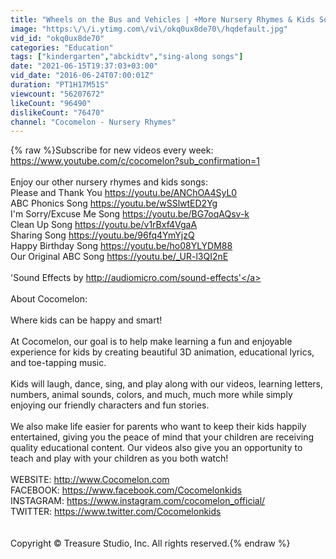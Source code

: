 ```yaml
---
title: "Wheels on the Bus and Vehicles | +More Nursery Rhymes & Kids Songs - CoCoMelon"
image: "https:\/\/i.ytimg.com\/vi\/okq0ux8de70\/hqdefault.jpg"
vid_id: "okq0ux8de70"
categories: "Education"
tags: ["kindergarten","abckidtv","sing-along songs"]
date: "2021-06-15T19:37:03+03:00"
vid_date: "2016-06-24T07:00:01Z"
duration: "PT1H17M51S"
viewcount: "56207672"
likeCount: "96490"
dislikeCount: "76470"
channel: "Cocomelon - Nursery Rhymes"
---
```

{% raw %}Subscribe for new videos every week: <a rel="nofollow" target="blank" href="https://www.youtube.com/c/cocomelon?sub_confirmation=1">https://www.youtube.com/c/cocomelon?sub_confirmation=1</a><br /><br />Enjoy our other nursery rhymes and kids songs:<br />Please and Thank You <a rel="nofollow" target="blank" href="https://youtu.be/ANChOA4SyL0">https://youtu.be/ANChOA4SyL0</a><br />ABC Phonics Song <a rel="nofollow" target="blank" href="https://youtu.be/wSSlwtED2Yg">https://youtu.be/wSSlwtED2Yg</a><br />I'm Sorry/Excuse Me Song <a rel="nofollow" target="blank" href="https://youtu.be/BG7oqAQsv-k">https://youtu.be/BG7oqAQsv-k</a><br />Clean Up Song <a rel="nofollow" target="blank" href="https://youtu.be/v1rBxf4VgaA">https://youtu.be/v1rBxf4VgaA</a><br />Sharing Song <a rel="nofollow" target="blank" href="https://youtu.be/96fq4YmYjzQ">https://youtu.be/96fq4YmYjzQ</a><br />Happy Birthday Song <a rel="nofollow" target="blank" href="https://youtu.be/ho08YLYDM88">https://youtu.be/ho08YLYDM88</a><br />Our Original ABC Song <a rel="nofollow" target="blank" href="https://youtu.be/_UR-l3QI2nE">https://youtu.be/_UR-l3QI2nE</a><br /><br />'Sound Effects by <a rel="nofollow" target="blank" href="http://audiomicro.com/sound-effects'">http://audiomicro.com/sound-effects'</a><br /><br />About Cocomelon:<br /><br />Where kids can be happy and smart!<br /><br />At Cocomelon, our goal is to help make learning a fun and enjoyable experience for kids by creating beautiful 3D animation, educational lyrics, and toe-tapping music. <br /><br />Kids will laugh, dance, sing, and play along with our videos, learning letters, numbers, animal sounds, colors, and much, much more while simply enjoying our friendly characters and fun stories.<br /><br />We also make life easier for parents who want to keep their kids happily entertained, giving you the peace of mind that your children are receiving quality educational content.  Our videos also give you an opportunity to teach and play with your children as you both watch!<br /><br />WEBSITE: <a rel="nofollow" target="blank" href="http://www.Cocomelon.com">http://www.Cocomelon.com</a><br />FACEBOOK: <a rel="nofollow" target="blank" href="https://www.facebook.com/Cocomelonkids">https://www.facebook.com/Cocomelonkids</a><br />INSTAGRAM: <a rel="nofollow" target="blank" href="https://www.instagram.com/cocomelon_official/">https://www.instagram.com/cocomelon_official/</a><br />TWITTER: <a rel="nofollow" target="blank" href="https://www.twitter.com/Cocomelonkids">https://www.twitter.com/Cocomelonkids</a><br /><br /><br />Copyright © Treasure Studio, Inc. All rights reserved.{% endraw %}
